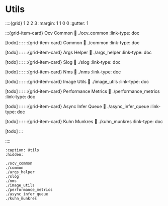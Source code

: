 # Utils

::::{grid} 1 2 2 3
:margin: 1 1 0 0
:gutter: 1

:::{grid-item-card} Ocv Common
:link: ./ocv_common
:link-type: doc

[todo]
:::
:::{grid-item-card} Common
:link: ./common
:link-type: doc

[todo]
:::
:::{grid-item-card} Args Helper
:link: ./args_helper
:link-type: doc

[todo]
:::
:::{grid-item-card} Slog
:link: ./slog
:link-type: doc

[todo]
:::
:::{grid-item-card} Nms
:link: ./nms
:link-type: doc

[todo]
:::
:::{grid-item-card} Image Utils
:link: ./image_utils
:link-type: doc

[todo]
:::
:::{grid-item-card} Performance Metrics
:link: ./performance_metrics
:link-type: doc

[todo]
:::
:::{grid-item-card} Async Infer Queue
:link: ./async_infer_queue
:link-type: doc

[todo]
:::
:::{grid-item-card} Kuhn Munkres
:link: ./kuhn_munkres
:link-type: doc

[todo]
:::

::::

```{toctree}
:caption: Utils
:hidden:

./ocv_common
./common
./args_helper
./slog
./nms
./image_utils
./performance_metrics
./async_infer_queue
./kuhn_munkres

```
